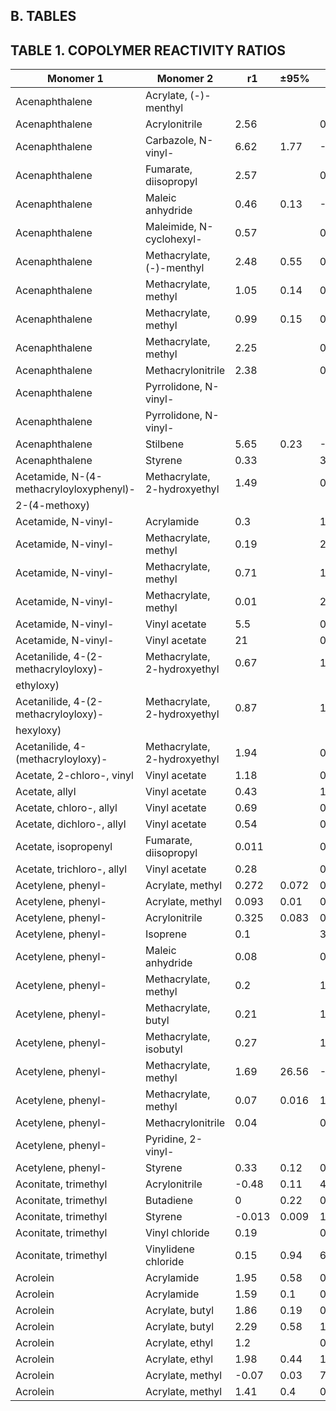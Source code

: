 ## **B. TABLES**

## **TABLE 1. COPOLYMER REACTIVITY RATIOS**

| Monomer 1 | Monomer 2 | r1 | ±95% | r2 | ±95% | Conv. | Refs. |
| --- | --- | --- | --- | --- | --- | --- | --- |
| Acenaphthalene | Acrylate, (-)-menthyl |  |  |  |  | Y | 645 |
| Acenaphthalene | Acrylonitrile | 2.56 |  | 0.02 |  |  | 575 |
| Acenaphthalene | Carbazole, N-vinyl- | 6.62 | 1.77 | -0.03 | 0.12 | N | 331 |
| Acenaphthalene | Fumarate, diisopropyl | 2.57 |  | 0.06 |  |  | 1039 |
| Acenaphthalene | Maleic anhydride | 0.46 | 0.13 | -0.04 | 0.05 | N | 26 |
| Acenaphthalene | Maleimide, N-cyclohexyl- | 0.57 |  | 0.11 |  |  | 1039 |
| Acenaphthalene | Methacrylate, (-)-menthyl | 2.48 | 0.55 | 0.316 | 0.085 | Y | 645 |
| Acenaphthalene | Methacrylate, methyl | 1.05 | 0.14 | 0.36 | 0.04 | N | 326 |
| Acenaphthalene | Methacrylate, methyl | 0.99 | 0.15 | 0.38 | 0.04 | N | 326 |
| Acenaphthalene | Methacrylate, methyl | 2.25 |  | 0.44 |  |  | 575 |
| Acenaphthalene | Methacrylonitrile | 2.38 |  | 0.15 |  |  | 575 |
| Acenaphthalene | Pyrrolidone, N-vinyl- |  |  |  |  | N | 326 |
| Acenaphthalene | Pyrrolidone, N-vinyl- |  |  |  |  | N | 326 |
| Acenaphthalene | Stilbene | 5.65 | 0.23 | -0.01 | 0.04 | N | 725 |
| Acenaphthalene | Styrene | 0.33 |  | 3.81 |  |  | 525 |
| Acetamide, N-(4-methacryloyloxyphenyl)- | Methacrylate, 2-hydroxyethyl | 1.49 |  | 0.61 |  |  | 1051 |
| 2-(4-methoxy) |  |  |  |  |  |  |  |
| Acetamide, N-vinyl- | Acrylamide | 0.3 |  | 1.4 |  |  | 984 |
| Acetamide, N-vinyl- | Methacrylate, methyl | 0.19 |  | 2.65 |  |  | 984 |
| Acetamide, N-vinyl- | Methacrylate, methyl | 0.71 |  | 1.18 |  |  | 984 |
| Acetamide, N-vinyl- | Methacrylate, methyl | 0.01 |  | 2.1 |  |  | 984 |
| Acetamide, N-vinyl- | Vinyl acetate | 5.5 |  | 0.6 |  |  | 984 |
| Acetamide, N-vinyl- | Vinyl acetate | 21 |  | 0 |  |  | 984 |
| Acetanilide, 4-(2-methacryloyloxy)- | Methacrylate, 2-hydroxyethyl | 0.67 |  | 1.39 |  |  | 1096 |
| ethyloxy) |  |  |  |  |  |  |  |
| Acetanilide, 4-(2-methacryloyloxy)- | Methacrylate, 2-hydroxyethyl | 0.87 |  | 1.19 |  |  | 1096 |
| hexyloxy) |  |  |  |  |  |  |  |
| Acetanilide, 4-(methacryloyloxy)- | Methacrylate, 2-hydroxyethyl | 1.94 |  | 0.78 |  |  | 1096 |
| Acetate, 2-chloro-, vinyl | Vinyl acetate | 1.18 |  | 0.8 |  |  | 892 |
| Acetate, allyl | Vinyl acetate | 0.43 |  | 1.8 |  |  | 1045 |
| Acetate, chloro-, allyl | Vinyl acetate | 0.69 |  | 0.77 |  |  | 1045 |
| Acetate, dichloro-, allyl | Vinyl acetate | 0.54 |  | 0.57 |  |  | 1045 |
| Acetate, isopropenyl | Fumarate, diisopropyl | 0.011 |  | 0.67 |  |  | 1038 |
| Acetate, trichloro-, allyl | Vinyl acetate | 0.28 |  | 0.41 |  |  | 1045 |
| Acetylene, phenyl- | Acrylate, methyl | 0.272 | 0.072 | 0.622 | 0.062 | Y | 60 |
| Acetylene, phenyl- | Acrylate, methyl | 0.093 | 0.01 | 0.664 | 0.045 | Y | 731 |
| Acetylene, phenyl- | Acrylonitrile | 0.325 | 0.083 | 0.266 | 0.044 | Y | 60 |
| Acetylene, phenyl- | Isoprene | 0.1 |  | 3.01 |  |  | 648 |
| Acetylene, phenyl- | Maleic anhydride | 0.08 |  | 0.06 |  |  | 797 |
| Acetylene, phenyl- | Methacrylate, methyl | 0.2 |  | 1.5 |  |  | 443 |
| Acetylene, phenyl- | Methacrylate, butyl | 0.21 |  | 1.7 |  |  | 565 |
| Acetylene, phenyl- | Methacrylate, isobutyl | 0.27 |  | 1.9 |  |  | 565 |
| Acetylene, phenyl- | Methacrylate, methyl | 1.69 | 26.56 | -0.06 | 0.16 | Y | 357 |
| Acetylene, phenyl- | Methacrylate, methyl | 0.07 | 0.016 | 1.111 | 0.095 | Y | 732 |
| Acetylene, phenyl- | Methacrylonitrile | 0.04 |  | 0.78 |  |  | 648 |
| Acetylene, phenyl- | Pyridine, 2-vinyl- |  |  |  |  | Y | 192 |
| Acetylene, phenyl- | Styrene | 0.33 | 0.12 | 0.324 | 0.02 | Y | 357 |
| Aconitate, trimethyl | Acrylonitrile | -0.48 | 0.11 | 4.24 | 0.92 | Y | 147 |
| Aconitate, trimethyl | Butadiene | 0 | 0.22 | 0.4 | 0.4 | Y | 147 |
| Aconitate, trimethyl | Styrene | -0.013 | 0.009 | 1.026 | 0.091 | Y | 147 |
| Aconitate, trimethyl | Vinyl chloride | 0.19 |  | 0.04 |  | Y | 147 |
| Aconitate, trimethyl | Vinylidene chloride | 0.15 | 0.94 | 64.6 | 23.74 | N | 149 |
| Acrolein | Acrylamide | 1.95 | 0.58 | 0.8 | 0.23 | N | 207 |
| Acrolein | Acrylamide | 1.59 | 0.1 | 0.18 | 0.02 | N | 208 |
| Acrolein | Acrylate, butyl | 1.86 | 0.19 | 0.638 | 0.032 | Y | 291 |
| Acrolein | Acrylate, butyl | 2.29 | 0.58 | 1.12 | 0.41 | N | 292 |
| Acrolein | Acrylate, ethyl | 1.2 |  | 0.6 |  |  | 291 |
| Acrolein | Acrylate, ethyl | 1.98 | 0.44 | 1.09 | 0.25 | N | 292 |
| Acrolein | Acrylate, methyl | -0.07 | 0.03 | 7.86 | 3.58 | N | 207 |
| Acrolein | Acrylate, methyl | 1.41 | 0.4 | 0.83 | 0.12 | Y | 291 |

